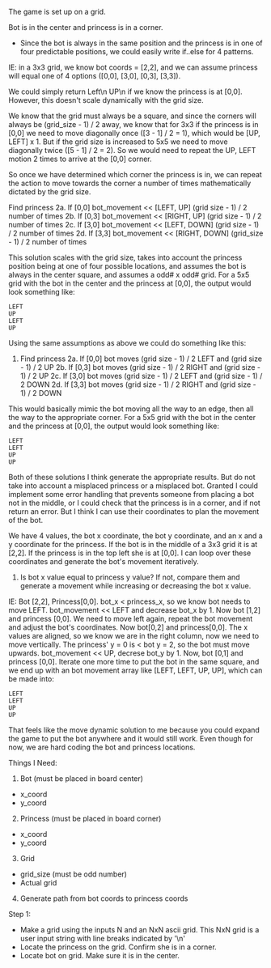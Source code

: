 The game is set up on a grid.

Bot is in the center and princess is in a corner.
- Since the bot is always in the same position and the princess is in one of four predictable positions, we could easily write if..else for 4 patterns.

IE: in a 3x3 grid, we know bot coords = [2,2], and we can assume princess will equal one of 4 options ([0,0], [3,0], [0,3], [3,3]).

We could simply return Left\n UP\n if we know the princess is at [0,0]. However, this doesn't scale dynamically with the grid size.

We know that the grid must always be a square, and since the corners will always be (grid_size - 1) / 2 away, we know that for 3x3 if the princess is in [0,0] we need to move diagonally once ([3 - 1] / 2 = 1), which would be [UP, LEFT] x 1. But if the grid size is increased to 5x5 we need to move diagonally twice ([5 - 1] / 2 = 2). So we would need to repeat the UP, LEFT motion 2 times to arrive at the [0,0] corner.

So once we have determined which corner the princess is in, we can repeat the action to move towards the corner a number of times mathematically dictated by the grid size.

Find princess
2a. If [0,0] bot_movement << [LEFT, UP] (grid size - 1) / 2 number of times
2b. If [0,3] bot_movement << [RIGHT, UP] (grid size - 1) / 2 number of times
2c. If [3,0] bot_movement << [LEFT, DOWN] (grid size - 1) / 2 number of times
2d. If [3,3] bot_movement << [RIGHT, DOWN] (grid_size - 1) / 2 number of times

This solution scales with the grid size, takes into account the princess position being at one of four possible locations, and assumes the bot is always in the center square, and assumes a odd# x odd# grid. For a 5x5 grid with the bot in the center and the princess at [0,0], the output would look something like:

```
LEFT
UP
LEFT
UP
```

Using the same assumptions as above we could do something like this:

1. Find princess
2a. If [0,0] bot moves (grid size - 1) / 2 LEFT and (grid size - 1) / 2 UP
2b. If [0,3] bot moves (grid size - 1) / 2 RIGHT and (grid size - 1) / 2 UP
2c. If [3,0] bot moves (grid size - 1) / 2 LEFT and (grid size - 1) / 2 DOWN
2d. If [3,3] bot moves (grid size - 1) / 2 RIGHT and (grid size - 1) / 2 DOWN

This would basically mimic the bot moving all the way to an edge, then all the way to the appropriate corner. For a 5x5 grid with the bot in the center and the princess at [0,0], the output would look something like:

```
LEFT
LEFT
UP
UP
```

Both of these solutions I think generate the appropriate results. But do not take into account a misplaced princess or a misplaced bot. Granted I could implement some error handling that prevents someone from placing a bot not in the middle, or I could check that the princess is in a corner, and if not return an error. But I think I can use their coordinates to plan the movement of the bot.

We have 4 values, the bot x coordinate, the bot y coordinate, and an x and a y coordinate for the princess. If the bot is in the middle of a 3x3 grid it is at [2,2]. If the princess is in the top left she is at [0,0]. I can loop over these coordinates and generate the bot's movement iteratively.  

1. Is bot x value equal to princess y value? If not, compare them and generate a movement while increasing or decreasing the bot x value.

IE: Bot [2,2], Princess[0,0]. bot_x < princess_x, so we know bot needs to move LEFT. bot_movement << LEFT and decrease bot_x by 1. Now bot [1,2] and princess [0,0]. We need to move left again, repeat the bot movement and adjust the bot's coordinates. Now bot[0,2] and princess[0,0]. The x values are aligned, so we know we are in the right column, now we need to move vertically. The princess' y = 0 is < bot y = 2, so the bot must move upwards. bot_movement << UP, decrese bot_y by 1. Now, bot [0,1] and princess [0,0]. Iterate one more time to put the bot in the same square, and we end up with an bot movement array like [LEFT, LEFT, UP, UP], which can be made into:

```
LEFT
LEFT
UP
UP
```

That feels like the move dynamic solution to me because you could expand the game to put the bot anywhere and it would still work. Even though for now, we are hard coding the bot and princess locations.

Things I Need:
1. Bot (must be placed in board center)
  - x_coord
  - y_coord
2. Princess (must be placed in board corner)
  - x_coord
  - y_coord
3. Grid
  - grid_size (must be odd number)
  - Actual grid
4. Generate path from bot coords to princess coords

Step 1:
- Make a grid using the inputs N and an NxN ascii grid. This NxN grid is a user input string with line breaks indicated by '\n'
- Locate the princess on the grid. Confirm she is in a corner.
- Locate bot on grid. Make sure it is in the center.
